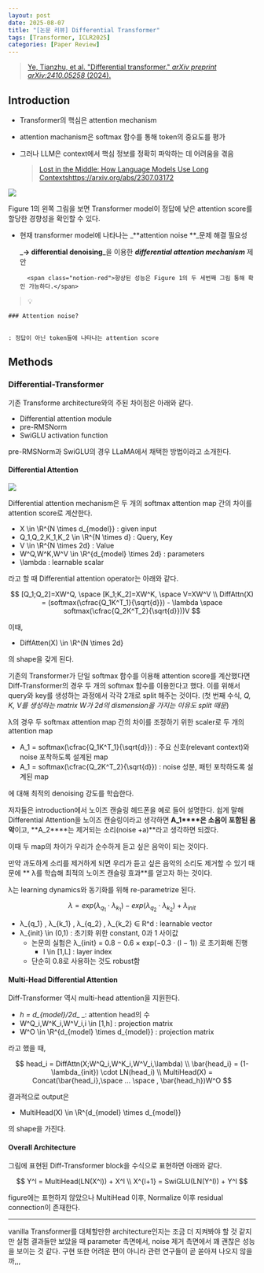 ```yaml
---
layout: post
date: 2025-08-07
title: "[논문 리뷰] Differential Transformer"
tags: [Transformer, ICLR2025]
categories: [Paper Review]
---
```


> [Ye, Tianzhu, et al. "Differential transformer." ](https://arxiv.org/abs/2410.05258)[_arXiv preprint arXiv:2410.05258_](https://arxiv.org/abs/2410.05258)[ (2024).](https://arxiv.org/abs/2410.05258)



## Introduction

- Transformer의 핵심은 attention mechanism
- attention machanism은 softmax 함수를 통해 token의 중요도를 평가
- 그러나 LLM은 context에서 핵심 정보를 정확히 파악하는 데 어려움을 겪음

	> [Lost in the Middle: How Language Models Use Long Contextshttps://arxiv.org/abs/2307.03172](https://arxiv.org/abs/2307.03172)


![](https://prod-files-secure.s3.us-west-2.amazonaws.com/542b861c-36a8-4051-84e5-8804b6728dba/9083ea56-691a-4752-ae26-47f403431ac8/image.png?X-Amz-Algorithm=AWS4-HMAC-SHA256&X-Amz-Content-Sha256=UNSIGNED-PAYLOAD&X-Amz-Credential=ASIAZI2LB466ULIGCWEU%2F20250913%2Fus-west-2%2Fs3%2Faws4_request&X-Amz-Date=20250913T080128Z&X-Amz-Expires=3600&X-Amz-Security-Token=IQoJb3JpZ2luX2VjEMb%2F%2F%2F%2F%2F%2F%2F%2F%2F%2FwEaCXVzLXdlc3QtMiJGMEQCIBI9x2JfX7WtkJOHXFmfEy8ig54H99Zx6r5BzLKjvd21AiA%2FyfQ19tcTO7ZkeDtZsSnGV8iLvFa1tmo1x0hMJTR7Uyr%2FAwg%2FEAAaDDYzNzQyMzE4MzgwNSIM9rRojcQNFHamBIYmKtwDMccfu3Dw4%2B2t1Z84FpMZUKMZh4tyr5fi2Ld7PQ4zIHB1CQDzQjFyY99ydQls%2BeyXzEKyag8Po8%2BdI3gfZWFdG5LtwbXpCdh%2FokcAlTJpSnAxP0fkIy9xX%2B0k%2FhHUckdAeAQ48JwNsNZ1lff3X%2F7QOdEELhaFAT4xoewHmeFQoKZlKb0wx%2B915T6fLqXLVGQKRNsFK4eoh6TlS95qCyD0GZsG3OaPtcsYwwhyLA3H%2FiuO5yj6UZSe%2BqBaQxvYdnFczVd4NlTAG5GC8ZMxg3mxQ8RZNJgRvdb%2FeatfHIHsfuxr5G2grbhpBhJAB%2Br9a4pS%2FsXwSvb%2FEAD%2BioWabUQ54KcX%2FxEuO9cM5cE0uk1nxAmkv%2Bsg%2FXICi6om4qsl2%2B1TsBPNJeto1M6m7n70Wn%2BhM7RTy4T%2B1JpyrQY29Hx83rh6Cok66rBp2LwHJfmFyt7QBJWuzrB9IWVAnt0AyEMEMve2OGwdwR9t8jMD0kFNK58UBUSvegh%2B%2F%2BBinrHZLpavsQ%2Bsx65xDtXpbY9TxHkb0D%2Bn8FNFWcrrwHRKQ4u%2BNdOagVtybmeSOub7snn6s7MVjKUVls%2Bxc1I75jHxqUtbettD6opGUBUj3qFOa7gObINlUHYbiKuywCafRPUw%2B5eUxgY6pgFu3lbDzlVQkh3GnyvyfUZI9rIriyFmUrE7S9OfCSaF0hqnB5LPfTB2zY3bjSkO%2FNtuhqvcD2MBrdaz%2FJAb1nVWD7OmULc2fGOkBcYTiDWEvmFLQ4g1%2FrQfPp%2FEyrm0w2AJ5wpTw6fnms7MDBDel5Mg1a0CMHfbeaMW%2Fjzs0vNIpOM3KwWXbL2XbOYACeze6p2WsD6jkpBG38pgLwD%2FKrYVPN5qUXgp&X-Amz-Signature=e0f207800aeaaa1f8906c4b96ed01243e78bd3297d1564f9d5f7600d64110015&X-Amz-SignedHeaders=host&x-amz-checksum-mode=ENABLED&x-id=GetObject)


Figure 1의 왼쪽 그림을 보면 Transformer model이 정답에 낮은 attention score를 할당한 경향성을 확인할 수 있다.

- 현재 transformer model에 나타나는 _**attention noise **_문제 해결 필요성

	_**→ differential denoising**_을 이용한 _**differential attention mechanism**_ 제안


		<span class="notion-red">향상된 성능은 Figure 1의 두 세번째 그림 통해 확인 가능하다.</span>


> 💡 


	### Attention noise?


	: 정답이 아닌 token들에 나타나는 attention score



## Methods



### Differential-Transformer


기존 Transforme architecture와의 주된 차이점은 아래와 같다.

- Differential attention module
- pre-RMSNorm
- SwiGLU activation function

pre-RMSNorm과 SwiGLU의 경우 LLaMA에서 채택한 방법이라고 소개한다.



#### Differential Attention


![](https://prod-files-secure.s3.us-west-2.amazonaws.com/542b861c-36a8-4051-84e5-8804b6728dba/116d70b2-1963-4810-9167-f4c7d8a06e8f/image.png?X-Amz-Algorithm=AWS4-HMAC-SHA256&X-Amz-Content-Sha256=UNSIGNED-PAYLOAD&X-Amz-Credential=ASIAZI2LB466ULIGCWEU%2F20250913%2Fus-west-2%2Fs3%2Faws4_request&X-Amz-Date=20250913T080128Z&X-Amz-Expires=3600&X-Amz-Security-Token=IQoJb3JpZ2luX2VjEMb%2F%2F%2F%2F%2F%2F%2F%2F%2F%2FwEaCXVzLXdlc3QtMiJGMEQCIBI9x2JfX7WtkJOHXFmfEy8ig54H99Zx6r5BzLKjvd21AiA%2FyfQ19tcTO7ZkeDtZsSnGV8iLvFa1tmo1x0hMJTR7Uyr%2FAwg%2FEAAaDDYzNzQyMzE4MzgwNSIM9rRojcQNFHamBIYmKtwDMccfu3Dw4%2B2t1Z84FpMZUKMZh4tyr5fi2Ld7PQ4zIHB1CQDzQjFyY99ydQls%2BeyXzEKyag8Po8%2BdI3gfZWFdG5LtwbXpCdh%2FokcAlTJpSnAxP0fkIy9xX%2B0k%2FhHUckdAeAQ48JwNsNZ1lff3X%2F7QOdEELhaFAT4xoewHmeFQoKZlKb0wx%2B915T6fLqXLVGQKRNsFK4eoh6TlS95qCyD0GZsG3OaPtcsYwwhyLA3H%2FiuO5yj6UZSe%2BqBaQxvYdnFczVd4NlTAG5GC8ZMxg3mxQ8RZNJgRvdb%2FeatfHIHsfuxr5G2grbhpBhJAB%2Br9a4pS%2FsXwSvb%2FEAD%2BioWabUQ54KcX%2FxEuO9cM5cE0uk1nxAmkv%2Bsg%2FXICi6om4qsl2%2B1TsBPNJeto1M6m7n70Wn%2BhM7RTy4T%2B1JpyrQY29Hx83rh6Cok66rBp2LwHJfmFyt7QBJWuzrB9IWVAnt0AyEMEMve2OGwdwR9t8jMD0kFNK58UBUSvegh%2B%2F%2BBinrHZLpavsQ%2Bsx65xDtXpbY9TxHkb0D%2Bn8FNFWcrrwHRKQ4u%2BNdOagVtybmeSOub7snn6s7MVjKUVls%2Bxc1I75jHxqUtbettD6opGUBUj3qFOa7gObINlUHYbiKuywCafRPUw%2B5eUxgY6pgFu3lbDzlVQkh3GnyvyfUZI9rIriyFmUrE7S9OfCSaF0hqnB5LPfTB2zY3bjSkO%2FNtuhqvcD2MBrdaz%2FJAb1nVWD7OmULc2fGOkBcYTiDWEvmFLQ4g1%2FrQfPp%2FEyrm0w2AJ5wpTw6fnms7MDBDel5Mg1a0CMHfbeaMW%2Fjzs0vNIpOM3KwWXbL2XbOYACeze6p2WsD6jkpBG38pgLwD%2FKrYVPN5qUXgp&X-Amz-Signature=0a84a9ecb22a64ec0937d24b09f08e3928ce928b7915d3e14c3d6a26436606fb&X-Amz-SignedHeaders=host&x-amz-checksum-mode=ENABLED&x-id=GetObject)


Differential attention mechanism은 두 개의 softmax attention map 간의 차이를 attention score로 계산한다.

- X \in \R^{N \times d\_{model}} : given input
- Q\_1,Q\_2,K\_1,K\_2 \in \R^{N \times d} : Query, Key
- V \in \R^{N \times 2d} : Value
- W^Q,W^K,W^V \in \R^{d\_{model} \times 2d} : parameters
- \lambda : learnable scalar

라고 할 때 Differential attention operator는 아래와 같다.


$$
[Q_1;Q_2]=XW^Q, \space [K_1;K_2]=XW^K, \space V=XW^V \\
DiffAttn(X) = (softmax(\cfrac{Q_1K^T_1}{\sqrt{d}}) - \lambda \space softmax(\cfrac{Q_2K^T_2}{\sqrt{d}}))V
$$


이때,

- DiffAtten(X) \in \R^{N \times 2d}

의 shape을 갖게 된다.


기존의 Transformer가 단일 softmax 함수를 이용해 attention score를 계산했다면 Diff-Transformer의 경우 두 개의 softmax 함수를 이용한다고 했다. 이를 위해서 query와 key를 생성하는 과정에서 각각 2개로 split 해주는 것이다. <span class="notion-red">(첫 번째 수식, </span><span class="notion-red">_Q, K, V를 생성하는 matrix W가 2d의 dismension을 가지는 이유도 split 때문_</span><span class="notion-red">)</span>


 λ의 경우 두 softmax attention map 간의 차이를 조정하기 위한 scaler로 두 개의 attention map

- A\_1 = softmax(\cfrac{Q\_1K^T\_1}{\sqrt{d}}) : 주요 신호(relevant context)와 noise 포착하도록 설계된 map
- A\_1 = softmax(\cfrac{Q\_2K^T\_2}{\sqrt{d}}) : noise 성분, 패턴 포착하도록 설계된 map 

에 대해 최적의 denoising 강도를 학습한다.


저자들은 introduction에서 노이즈 캔슬링 헤드폰을 예로 들어 설명한다. 쉽게 말해 Differential Attention을 노이즈 캔슬링이라고 생각하면 **A\_1****은 소음이 포함된 음악**이고, **A\_2****는 제거되는 소리(noise +a)**라고 생각하면 되겠다. 


이때 두 map의 차이가 우리가 순수하게 듣고 싶은 음악이 되는 것이다. 


만약 과도하게 소리를 제거하게 되면 우리가 듣고 싶은 음악의 소리도 제거할 수 있기 때문에 ** λ를 학습해 최적의 노이즈 캔슬링 효과**를 얻고자 하는 것이다.


λ는 learning dynamics와 동기화를 위해 re-parametrize 된다.


$$
\lambda = exp(\lambda_{q_1} \cdot \lambda_{k_1}) - exp(\lambda_{q_2} \cdot \lambda_{k_2}) + \lambda_{init}
$$

- λ\_{q\_1} , λ\_{k\_1} , λ\_{q\_2} , λ\_{k\_2} ∈ R^d : learnable vector
- λ\_{init} \in (0,1) : 초기화 위한 constant, 0과 1 사이값
	- 논문의 실험은 λ\_{init} = 0.8 − 0.6 × exp(−0.3 · (l − 1)) 로 초기화해 진행
		- l \in [1,L] : layer index
	- 단순히 0.8로 사용하는 것도 robust함


#### **Multi-Head Differential Attention**


Diff-Transformer 역시 multi-head attention을 지원한다.

- _h = d\_{model}/2d__ _: attention head의 수
- W^Q\_i,W^K\_i,W^V\_i,i \in [1,h] : projection matrix
- W^O \in \R^{d\_{model} \times d\_{model}} : projection matrix

라고 했을 때,


$$
head_i = DiffAttn(X;W^Q_i,W^K_i,W^V_i,\lambda) \\
\bar{head_i} = (1-\lambda_{init}) \cdot LN(head_i) \\
MultiHead(X) = Concat(\bar{head_i},\space ... \space , \bar{head_h})W^O
$$


결과적으로 output은

- MultiHead(X) \in \R^{d\_{model} \times d\_{model}}

의 shape을 가진다.



#### Overall Architecture


그림에 표현된 Diff-Transformer block을 수식으로 표현하면 아래와 같다.


$$
Y^l = MultiHead(LN(X^l)) + X^l \\
X^{l+1} = SwiGLU(LN(Y^l)) + Y^l
$$


figure에는 표현하지 않았으나 MultiHead 이후, Normalize 이후 residual connection이 존재한다.


---


vanilla Transformer를 대체할만한 architecture인지는 조금 더 지켜봐야 할 것 같지만 실험 결과들만 보았을 때 parameter 측면에서, noise 제거 측면에서 꽤 괜찮은 성능을 보이는 것 같다. 구현 또한 어려운 편이 아니라 관련 연구들이 곧 쏟아져 나오지 않을까,,,

